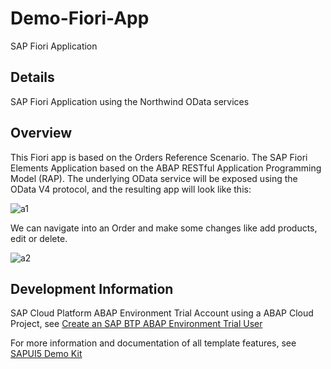# Demo-Fiori-App
SAP Fiori Application

## Details
SAP Fiori Application using the Northwind OData services

## Overview
This Fiori app is based on the Orders Reference Scenario.
The SAP Fiori Elements Application based on the ABAP RESTful Application Programming Model (RAP). The underlying OData service will be exposed using the OData V4 protocol, and the resulting app will look like this:

![a1](https://user-images.githubusercontent.com/88145246/158618160-a3aaf772-4780-47fd-b2a7-45b1a2788f77.png)

We can navigate into an Order and make some changes like add products, edit or delete.

![a2](https://user-images.githubusercontent.com/88145246/158618979-2728a22c-7fac-45be-8dfa-838a26db5764.png)

## Development Information
SAP Cloud Platform ABAP Environment Trial Account using a ABAP Cloud Project, see [Create an SAP BTP ABAP Environment Trial User](https://developers.sap.com/tutorials/abap-environment-trial-onboarding.html)

For more information and documentation of all template features, see [SAPUI5 Demo Kit](https://sapui5.hana.ondemand.com/#/topic/a460a7348a6c431a8bd967ab9fb8d918)
